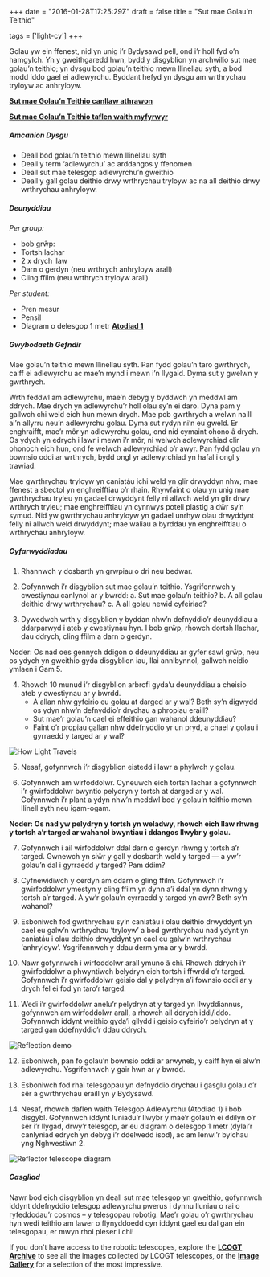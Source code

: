 +++
date = "2016-01-28T17:25:29Z"
draft = false
title = "Sut mae Golau’n Teithio"

tags = ['light-cy']
+++

Golau yw ein ffenest, nid yn unig i’r Bydysawd pell, ond i’r holl fyd o’n hamgylch. Yn y gweithgaredd hwn, bydd y disgyblion yn archwilio sut mae golau’n teithio; yn dysgu bod golau’n teithio mewn llinellau syth, a bod modd iddo gael ei adlewyrchu. Byddant hefyd yn dysgu am wrthrychau tryloyw ac anhryloyw.

[**Sut mae Golau’n Teithio canllaw athrawon**](https://drive.google.com/file/d/1dB6w5ID1ldZ21Vao-FBNT49hlHe8UdSK/view?usp=sharing)

[**Sut mae Golau’n Teithio taflen waith myfyrwyr**](https://drive.google.com/file/d/1b2-uvBEQHDgttROoK02N7RL234GQce8t/view?usp=sharing)

##### Amcanion Dysgu

- Deall bod golau’n teithio mewn llinellau syth
- Deall y term ‘adlewyrchu’ ac arddangos y ffenomen
- Deall sut mae telesgop adlewyrchu’n gweithio
- Deall y gall golau deithio drwy wrthrychau tryloyw ac na all deithio drwy wrthrychau anhryloyw.

##### Deunyddiau

*Per group:*

- bob grŵp:
- Tortsh lachar
- 2 x drych llaw
- Darn o gerdyn (neu wrthrych anhryloyw arall)
- Cling ffilm (neu wrthrych tryloyw arall)

*Per student:*

- Pren mesur
- Pensil
- Diagram o delesgop 1 metr [**Atodiad 1**](https://drive.google.com/file/d/1b2-uvBEQHDgttROoK02N7RL234GQce8t/view?usp=sharing)

##### Gwybodaeth Gefndir

Mae golau’n teithio mewn llinellau syth. Pan fydd golau’n taro gwrthrych, caiff ei adlewyrchu ac mae’n mynd i mewn i’n llygaid. Dyma sut y gwelwn y gwrthrych.

Wrth feddwl am adlewyrchu, mae’n debyg y byddwch yn meddwl am ddrych. Mae drych yn adlewyrchu’r holl olau sy’n ei daro. Dyna pam y gallwch chi weld eich hun mewn drych. Mae pob gwrthrych a welwn naill ai’n allyrru neu’n adlewyrchu golau. Dyma sut rydyn ni’n eu gweld. Er enghraifft, mae’r môr yn adlewyrchu golau, ond nid cymaint ohono â drych. Os ydych yn edrych i lawr i mewn i’r môr, ni welwch adlewyrchiad clir ohonoch eich hun, ond fe welwch adlewyrchiad o’r awyr. Pan fydd golau yn bownsio oddi ar wrthrych, bydd ongl yr adlewyrchiad yn hafal i ongl y trawiad.

Mae gwrthrychau tryloyw yn caniatáu ichi weld yn glir drwyddyn nhw; mae ffenest a sbectol yn enghreifftiau o’r rhain. Rhywfaint o olau yn unig mae gwrthrychau tryleu yn gadael drwyddynt felly ni allwch weld yn glir drwy wrthrych tryleu; mae enghreifftiau yn cynnwys poteli plastig a dŵr sy’n symud. Nid yw gwrthrychau anhryloyw yn gadael unrhyw olau drwyddynt felly ni allwch weld drwyddynt; mae waliau a byrddau yn enghreifftiau o wrthrychau anhryloyw.

##### Cyfarwyddiadau

1) Rhannwch y dosbarth yn grwpiau o dri neu bedwar.

2) Gofynnwch i’r disgyblion sut mae golau’n teithio. Ysgrifennwch y cwestiynau canlynol ar y bwrdd:
	a. Sut mae golau’n teithio?
	b. A all golau deithio drwy wrthrychau?
	c. A all golau newid cyfeiriad?

3) Dywedwch wrth y disgyblion y byddan nhw’n defnyddio’r deunyddiau a ddarparwyd i ateb y cwestiynau hyn. I bob grŵp, rhowch dortsh llachar, dau ddrych, cling ffilm a darn o gerdyn.

Noder: Os nad oes gennych ddigon o ddeunyddiau ar gyfer sawl grŵp, neu os ydych yn gweithio gyda disgyblion iau, llai annibynnol, gallwch neidio ymlaen i Gam 5.

4) Rhowch 10 munud i’r disgyblion arbrofi gyda’u deunyddiau a cheisio ateb y cwestiynau ar y bwrdd.
	- A allan nhw gyfeirio eu golau at darged ar y wal? Beth sy’n digwydd os ydyn nhw’n defnyddio’r drychau a phropiau eraill?
	- Sut mae’r golau’n cael ei effeithio gan wahanol ddeunyddiau?
	- Faint o’r propiau gallan nhw ddefnyddio yr un pryd, a chael y golau i gyrraedd y targed ar y wal?

![How Light Travels](/images/HowLightTravels.png/)

5) Nesaf, gofynnwch i’r disgyblion eistedd i lawr a phylwch y golau.

6) Gofynnwch am wirfoddolwr. Cyneuwch eich tortsh lachar a gofynnwch i’r gwirfoddolwr bwyntio pelydryn y tortsh at darged ar y wal. Gofynnwch i’r plant a ydyn nhw’n meddwl bod y golau’n teithio mewn llinell syth neu igam-ogam.

**Noder: Os nad yw pelydryn y tortsh yn weladwy, rhowch eich llaw rhwng y tortsh a’r targed ar wahanol bwyntiau i ddangos llwybr y golau.**

7)  Gofynnwch i ail wirfoddolwr ddal darn o gerdyn rhwng y tortsh a’r targed. Gwnewch yn siŵr y gall y dosbarth weld y targed — a yw’r golau’n dal i gyrraedd y targed? Pam ddim?

8) Cyfnewidiwch y cerdyn am ddarn o gling ffilm. Gofynnwch i’r gwirfoddolwr ymestyn y cling ffilm yn dynn a’i ddal yn dynn rhwng y tortsh a’r targed. A yw’r golau’n cyrraedd y targed yn awr? Beth sy’n wahanol?

9) Esboniwch fod gwrthrychau sy’n caniatáu i olau deithio drwyddynt yn cael eu galw’n wrthrychau ‘tryloyw’ a bod gwrthrychau nad ydynt yn caniatáu i olau deithio drwyddynt yn cael eu galw’n wrthrychau ‘anhryloyw’. Ysgrifennwch y ddau derm yma ar y bwrdd.

10) Nawr gofynnwch i wirfoddolwr arall ymuno â chi. Rhowch ddrych i’r gwirfoddolwr a phwyntiwch belydryn eich tortsh i ffwrdd o’r targed. Gofynnwch i’r gwirfoddolwr geisio dal y pelydryn a’i fownsio oddi ar y drych fel ei fod yn taro’r targed.

11) Wedi i’r gwirfoddolwr anelu’r pelydryn at y targed yn llwyddiannus, gofynnwch am wirfoddolwr arall, a rhowch ail ddrych iddi/iddo. Gofynnwch iddynt weithio gyda’i gilydd i geisio cyfeirio’r pelydryn at y targed gan ddefnyddio’r ddau ddrych.

![Reflection demo](/images/Reflection-Demo.png/)

12) Esboniwch, pan fo golau’n bownsio oddi ar arwyneb, y caiff hyn ei alw’n adlewyrchu. Ysgrifennwch y gair hwn ar y bwrdd.

13) Esboniwch fod rhai telesgopau yn defnyddio drychau i gasglu golau o’r sêr a gwrthrychau eraill yn y Bydysawd.

14) Nesaf, rhowch daflen waith Telesgop Adlewyrchu (Atodiad 1) i bob disgybl. Gofynnwch iddynt luniadu’r llwybr y mae’r golau’n ei ddilyn o’r sêr i’r llygad, drwy’r telesgop, ar eu diagram o delesgop 1 metr (dylai’r canlyniad edrych yn debyg i’r ddelwedd isod), ac am lenwi’r bylchau yng Nghwestiwn 2.  

![Reflector telescope diagram](/images/reflector_telescope_diagram.png/)

##### Casgliad

Nawr bod eich disgyblion yn deall sut mae telesgop yn gweithio, gofynnwch iddynt ddefnyddio telesgop adlewyrchu pwerus i dynnu lluniau o rai o ryfeddodau’r cosmos – y telesgopau robotig. Mae’r golau o’r gwrthrychau hyn wedi teithio am lawer o flynyddoedd cyn iddynt gael eu dal gan ein telesgopau, er mwyn rhoi pleser i chi!

If you don't have access to the robotic telescopes, explore the [**LCOGT Archive**](http://lcogt.net/observations/) to see all the images collected by LCOGT telescopes, or the [**Image Gallery**](http://lcogt.net/images/space/) for a selection of the most impressive.
